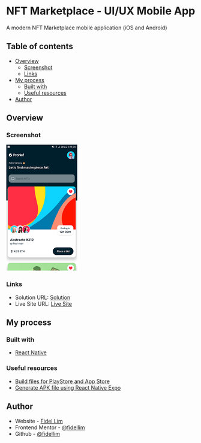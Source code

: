 # NFT Marketplace - UI/UX Mobile App

A modern NFT Marketplace mobile application (iOS and Android)

## Table of contents

- [Overview](#overview)
  - [Screenshot](#screenshot)
  - [Links](#links)
- [My process](#my-process)
  - [Built with](#built-with)
  - [Useful resources](#useful-resources)
- [Author](#author)

## Overview

### Screenshot

![Solution Mobile](/assets/solution_mobile.png)

### Links

- Solution URL: [Solution]()
- Live Site URL: [Live Site]()

## My process

### Built with

- [React Native](https://reactnative.dev/)

### Useful resources

- [Build files for PlayStore and App Store](https://expo.dev/eas)
- [Generate APK file using React Native Expo](https://dev.to/chinmaymhatre/how-to-generate-apk-using-react-native-expo-kae)

## Author

- Website - [Fidel Lim](https://fidellim-portfolio.netlify.app/)
- Frontend Mentor - [@fidellim](https://www.frontendmentor.io/profile/fidellim)
- Github - [@fidellim](https://github.com/fidellim)
